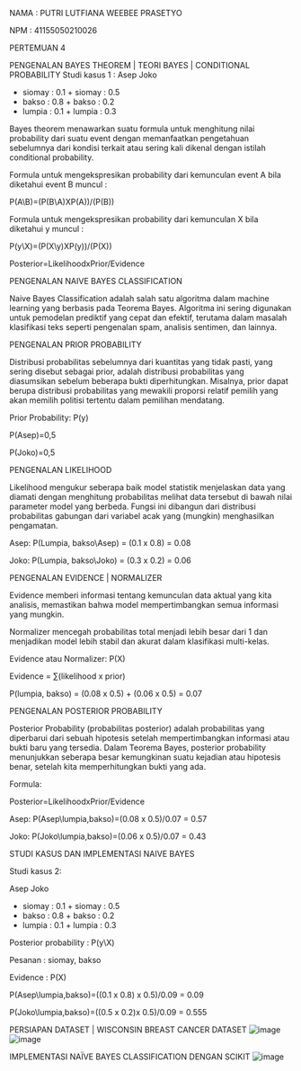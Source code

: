 NAMA		: PUTRI LUTFIANA WEEBEE PRASETYO


NPM		: 41155050210026


PERTEMUAN 4

PENGENALAN BAYES THEOREM | TEORI BAYES | CONDITIONAL PROBABILITY
Studi kasus 1 :
Asep 	Joko 
+ siomay : 0.1    + siomay : 0.5
+ bakso : 0.8      + bakso : 0.2
+ lumpia : 0.1	  + lumpia : 0.3



Bayes theorem menawarkan suatu formula untuk menghitung nilai probability dari suatu event dengan memanfaatkan pengetahuan sebelumnya dari kondisi terkait atau sering kali dikenal dengan istilah conditional probability.

Formula untuk mengekspresikan probability dari kemunculan event A bila diketahui event B muncul :

P(A\B)=(P(B\A)XP(A))/(P(B))

Formula untuk mengekspresikan probability dari kemunculan X bila diketahui y muncul :

P(y\X)=(P(X\y)XP(y))/(P(X))

Posterior=LikelihoodxPrior/Evidence

PENGENALAN NAIVE BAYES CLASSIFICATION

Naive Bayes Classification adalah salah satu algoritma dalam machine learning yang berbasis pada Teorema Bayes. Algoritma ini sering digunakan untuk pemodelan prediktif yang cepat dan efektif, terutama dalam masalah klasifikasi teks seperti pengenalan spam, analisis sentimen, dan lainnya.


PENGENALAN PRIOR PROBABILITY


Distribusi probabilitas sebelumnya dari kuantitas yang tidak pasti, yang sering disebut sebagai prior, adalah distribusi probabilitas yang diasumsikan sebelum beberapa bukti diperhitungkan. Misalnya, prior dapat berupa distribusi probabilitas yang mewakili proporsi relatif pemilih yang akan memilih politisi tertentu dalam pemilihan mendatang.

Prior Probability: P(y)

P(Asep)=0,5

P(Joko)=0,5

PENGENALAN LIKELIHOOD


Likelihood mengukur seberapa baik model statistik menjelaskan data yang diamati dengan menghitung probabilitas melihat data tersebut di bawah nilai parameter model yang berbeda. Fungsi ini dibangun dari distribusi probabilitas gabungan dari variabel acak yang (mungkin) menghasilkan pengamatan.

Asep: P(Lumpia, bakso\Asep)	= (0.1 x 0.8)
				= 0.08

Joko: P(Lumpia, bakso\Joko)	= (0.3 x 0.2)
				= 0.06


PENGENALAN EVIDENCE | NORMALIZER

 Evidence memberi informasi tentang kemunculan data aktual yang kita analisis, memastikan bahwa model mempertimbangkan semua informasi yang mungkin.
	
 Normalizer mencegah probabilitas total menjadi lebih besar dari 1 dan menjadikan model lebih stabil dan akurat dalam klasifikasi multi-kelas.

Evidence atau Normalizer: P(X)

Evidence		= ∑(likelihood x prior)

P(lumpia, bakso)	= (0.08 x 0.5) + (0.06 x 0.5)
			= 0.07

PENGENALAN POSTERIOR PROBABILITY

Posterior Probability (probabilitas posterior) adalah probabilitas yang diperbarui dari sebuah hipotesis setelah mempertimbangkan informasi atau bukti baru yang tersedia. Dalam Teorema Bayes, posterior probability menunjukkan seberapa besar kemungkinan suatu kejadian atau hipotesis benar, setelah kita memperhitungkan bukti yang ada.

Formula:

Posterior=LikelihoodxPrior/Evidence

Asep:	P(Asep\lumpia,bakso)=(0.08 x 0.5)/0.07
				= 0.57

Joko:	P(Joko\lumpia,bakso)=(0.06 x 0.5)/0.07
				= 0.43





STUDI KASUS DAN IMPLEMENTASI NAIVE BAYES


Studi kasus 2:


Asep 	Joko 
+ siomay : 0.1      + siomay : 0.5
+ bakso : 0.8       + bakso : 0.2
+ lumpia : 0.1	    + lumpia : 0.3



Posterior probability : P(y\X)

Pesanan : siomay, bakso

Evidence : P(X)

P(Asep\lumpia,bakso)=((0.1 x 0.8) x 0.5)/0.09 
			= 0.09


P(Joko\lumpia,bakso)=((0.5 x 0.2)x 0.5)/0.09 
			= 0.555


PERSIAPAN DATASET | WISCONSIN BREAST CANCER DATASET 
 ![image](https://github.com/user-attachments/assets/81adc8ce-5aad-4e5a-a5c6-dc48bdf5ddf3)
![image](https://github.com/user-attachments/assets/285cca97-8664-43b4-ae65-ba5f6c038c1f)

 

IMPLEMENTASI NAÏVE BAYES CLASSIFICATION DENGAN SCIKIT
 ![image](https://github.com/user-attachments/assets/adcfcbdd-e7f3-4108-8694-85d4664cb3dd)




